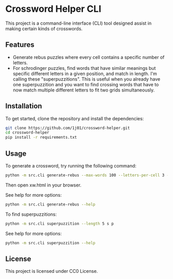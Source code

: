 # Crossword Helper CLI

This project is a command-line interface (CLI) tool designed assist in making certain kinds of crosswords.

## Features

- Generate rebus puzzles where every cell contains a specific number of letters.
- For schrodinger puzzles, find words that have similar meanings but specific different letters in a given position, and match in length. I'm calling these "superpuzzitions". This is useful when you already have one superpuzzition and you want to find crossing words that have to now match multiple different letters to fit two grids simultaneously.

## Installation

To get started, clone the repository and install the dependencies:

```bash
git clone https://github.com/1j01/crossword-helper.git
cd crossword-helper
pip install -r requirements.txt
```

## Usage

To generate a crossword, try running the following command:

```bash
python -m src.cli generate-rebus --max-words 100 --letters-per-cell 3 --format html >xw.html
```

Then open xw.html in your browser.

See help for more options:
```bash
python -m src.cli generate-rebus --help
```

To find superpuzzitions:
```bash
python -m src.cli superpuzzition --length 5 s p
```

See help for more options:
```bash
python -m src.cli superpuzzition --help
```


## License

This project is licensed under CC0 License.
